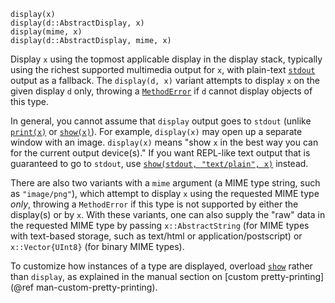 ```
display(x)
display(d::AbstractDisplay, x)
display(mime, x)
display(d::AbstractDisplay, mime, x)
```

Display `x` using the topmost applicable display in the display stack, typically using the richest supported multimedia output for `x`, with plain-text [`stdout`](@ref) output as a fallback. The `display(d, x)` variant attempts to display `x` on the given display `d` only, throwing a [`MethodError`](@ref) if `d` cannot display objects of this type.

In general, you cannot assume that `display` output goes to `stdout` (unlike [`print(x)`](@ref) or [`show(x)`](@ref)).  For example, `display(x)` may open up a separate window with an image. `display(x)` means "show `x` in the best way you can for the current output device(s)." If you want REPL-like text output that is guaranteed to go to `stdout`, use [`show(stdout, "text/plain", x)`](@ref) instead.

There are also two variants with a `mime` argument (a MIME type string, such as `"image/png"`), which attempt to display `x` using the requested MIME type *only*, throwing a `MethodError` if this type is not supported by either the display(s) or by `x`. With these variants, one can also supply the "raw" data in the requested MIME type by passing `x::AbstractString` (for MIME types with text-based storage, such as text/html or application/postscript) or `x::Vector{UInt8}` (for binary MIME types).

To customize how instances of a type are displayed, overload [`show`](@ref) rather than `display`, as explained in the manual section on [custom pretty-printing](@ref man-custom-pretty-printing).
